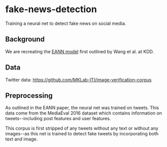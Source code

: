 # fake-news-detection
Training a neural net to detect fake news on social media.

## Background
We are recreating the [EANN model](https://doi.org/10.1145/3219819.3219903) first outlined by Wang et al. at KDD.

## Data
Twitter data: https://github.com/MKLab-ITI/image-verification-corpus

## Preprocessing
As outlined in the EANN paper, the neural net was trained on tweets. This data come from the MediaEval 2016 dataset which contains information on tweets--including post features and user features.

This corpus is first stripped of any tweets without any text or without any images--as this net is trained to detect fake tweets by incorporating both text and image. 
